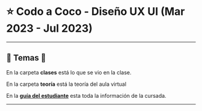 # :star: Codo a Coco - Diseño UX UI (Mar 2023 - Jul 2023)

---

## :book: Temas :book:


En la carpeta **clases** está lo que se vio en la clase.

En la carpeta **teoría** está la teoría del aula virtual 

En la [**guía del estudiante**](https://github.com/eugenia1984/DisenoUX-UI/blob/main/cac_ux_ui/guia_del_estudiante.md)  esta toda la información de la cursada.

---
